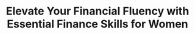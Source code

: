 ---
title: ' Elevate Your Financial Fluency with Essential Finance Skills for Women '
description: ' "Join a supportive community of women empowering each other to achieve financial success.” '
---